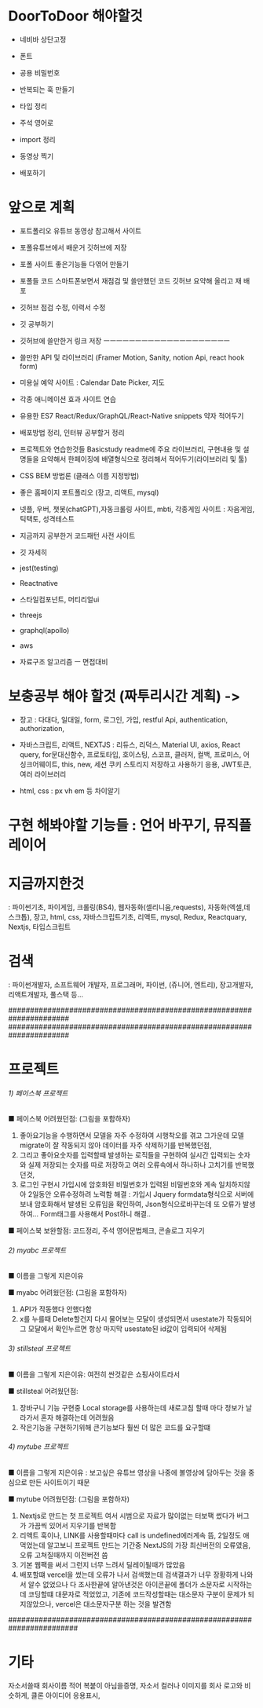 # DoorToDoor 해야할것
- 네비바 상단고정
- 폰트
- 공용 비밀번호
- 반복되는 훅 만들기
- 타입 정리
- 주석 영어로
- import 정리

- 동영상 찍기
- 배포하기

# 앞으로 계획
- 포트폴리오 유튜브 동영상 참고해서 사이트
- 포폴유튜브에서 배운거 깃허브에 저장
- 포폴 사이트 좋은기능들 다엮어 만들기
- 포폴들 코드 스마트폰보면서 재점검 및 쓸만했던 코드 깃허브 요약해 올리고 재 배포
- 깃허브 점검 수정, 이력서 수정
- 깃 공부하기
- 깃허브에 쓸만한거 링크 저장
ㅡㅡㅡㅡㅡㅡㅡㅡㅡㅡㅡㅡㅡㅡㅡㅡㅡㅡㅡㅡ
- 쓸만한 API 및 라이브러리 (Framer Motion, Sanity, notion Api, react hook form)

- 미용실 예약 사이트 : Calendar Date Picker, 지도

- 각종 애니메이션 효과 사이트 연습

- 유용한 ES7 React/Redux/GraphQL/React-Native snippets 약자 적어두기

- 배포방법 정리, 인터뷰 공부할거 정리

- 프로젝트와 연습한것들 Basicstudy readme에 주요 라이브러리, 구현내용 및 설명들을 요약해서
한페이징에 배열형식으로 정리해서 적어두기(라이브러리 및 툴)

- CSS BEM 방법론 (클래스 이름 지정방법)

- 좋은 홈페이지 포트폴리오 (장고, 리액트, mysql)
- 넷플, 우버, 챗봇(chatGPT),자동크롤링 사이트, mbti, 각종게임 사이트 : 자음게임, 틱택토, 성격테스트
- 지금까지 공부한거 코드패턴 사전 사이트

- 깃 자세히
- jest(testing)
- Reactnative
- 스타일컴포넌트, 머티리얼ui
- threejs
- graphql(apollo)
- aws

- 자료구조 알고리즘
ㅡ 면접대비


# 보충공부 해야 할것 (짜투리시간 계획) -> 
- 장고 : 다대다, 일대일, form, 로그인, 가입, restful Api, authentication, authorization,
- 자바스크립트, 리액트, NEXTJS : 리듀스, 리덕스, Material UI, axios, React query, for문대신함수, 프로토타입, 호이스팅, 스코프, 클러저,
컬백, 프로미스, 어싱크어웨이트, this, new, 세션 쿠키 스토리지 저장하고 사용하기 응용, JWT토큰, 여러 라이브러리

- html, css : px vh em 등 차이알기


# 구현 해봐야할 기능들 : 언어 바꾸기, 뮤직플레이어

# 지금까지한것
: 파이썬기초, 파이게임, 크롤링(BS4), 웹자동화(셀리니움,requests), 자동화(엑셀,데스크톱),
장고, html, css, 자바스크립트기초, 리액트, mysql, Redux, Reactquary, Nextjs, 타입스크립트 

# 검색 
: 파이썬개발자, 소프트웨어 개발자, 프로그래머, 파이썬, (쥬니어, 엔트리), 장고개발자, 리액트개발자, 풀스택 등...



######################################################################
######################################################################
# 프로젝트

###### 1) 페이스북 프로젝트

■ 페이스북 어려웠던점: (그림을 포함하자)
1. 좋아요기능을 수행하면서 모델을 자주 수정하여 시행착오를 겪고 그가운데 모델 migrate이 잘 작동되지 않아 데이터를 자주 삭제하기를 반복했던점,
2. 그리고 좋아요숫자를 입력할때 발생하는 로직들을 구현하여 실시간 입력되는 숫자와 실제 저장되는 숫자를 따로 저장하고
여러 오류속에서 하나하나 고치기를 반복했던것,
3. 로그인 구현시 가입시에 암호화된 비밀번호가 입력된 비밀번호와 계속 일치하지않아 2일동안 오류수정하려 노력함
해결 : 가입시 Jquery formdata형식으로 서버에 보내 암호화해서 발생된 오류임을 확인하여, Json형식으로바꾸는데
또 오류가 발생하여... Form태그를 사용해서 Post하니 해결..

■ 페이스북 보완할점: 
코드정리, 주석 영어문법체크, 콘솔로그 지우기

###### 2) myabc 프로젝트
■ 이름을 그렇게 지은이유

■ myabc 어려웠던점: (그림을 포함하자)
1. API가 작동했다 안했다함
2. x를 누를때 Delete할건지 다시 물어보는 모달이 생성되면서 usestate가 작동되어
그 모달에서 확인누르면 항상 마지막 usestate된 id값이 입력되어 삭제됨


###### 3) stillsteal 프로젝트
■ 이름을 그렇게 지은이유:
여전히 싼것같은 쇼핑사이트라서

■ stillsteal 어려웠던점:
1. 장바구니 기능 구현중 Local storage를 사용하는데 새로고침 할때 마다 정보가 날라가서 혼자 해결하는데 어려웠음
2. 작은기능을 구현하기위해 큰기능보다 훨씬 더 많은 코드를 요구할떄


###### 4) mytube 프로젝트
■ 이름을 그렇게 지은이유 : 보고싶은 유튜브 영상을 나중에 볼영상에 담아두는 것을 중심으로 만든 사이트이기 때문

■ mytube 어려웠던점: (그림을 포함하자)
1. Nextjs로 만드는 첫 프로젝트 여서 시범으로 자료가 많이없는 터보팩 썼다가 버그가 가끔씩 있어서 지우기를 반복함
2. 리액트 훅이나, LINK를 사용할때마다 call is undefined에러계속 뜸, 2일정도 애먹었는데 알고보니 프로젝트 만드는 기간중
NextJS의 가장 최신버전의 오류였음, 오류 고쳐질때까지 이전버전 씀
3. 기본 웹팩을 써서 그런지 너무 느려서 딜레이될때가 많았음
4. 배포할떄 vercel을 썼는데 오류가 나서 검색했는데 검색결과가 너무 장황하게 나와서 알수 없었으나
다 조사한끝에 알아낸것은 아이콘끝에 폴더가 소문자로 시작하는데 코딩할떄 대문자로 적었었고, 기존에 코드작성할때는 대소문자 구분이 문제가 되지않았으나,
vercel은 대소문자구분 하는 것을 발견함

########################################################################


# 기타
자소서쓸때 회사이름 적어 복붙이 아님을증명,
자소서 컬러나 이미지를 회사 로고와 비슷하게, 클론 아이디어 응용표시,


